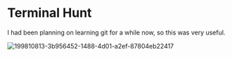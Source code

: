 # Terminal Hunt
I had been planning on learning git for a while now, so this was very useful.

![199810813-3b956452-1488-4d01-a2ef-87804eb22417](https://user-images.githubusercontent.com/87699062/203028958-c2849691-99a2-4c12-b5cf-f93863d495ce.png)

